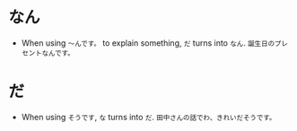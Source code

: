 # なん

* When using `～んです。` to explain something, `だ` turns into `なん`. `誕⽣⽇のプレセントなんです。`

# だ

* When using `そうです`, `な` turns into `だ`. `田中さんの話でわ、きれいだそうです。`
